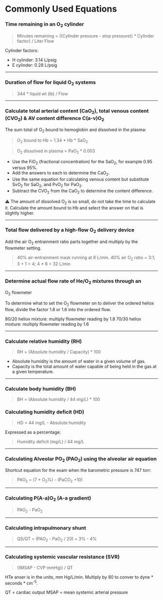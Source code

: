 # Commonly Used Equations

### Time remaining in an O<sub>2</sub> cylinder

> Minutes remaining = ((Cylinder pressure - stop pressure)) * Cylinder factor) / Liter Flow

Cylinder factors:
- H cylinder: 3.14 L/psig
- E cylinder: 0.28 L/psig

---

### Duration of flow for liquid O<sub>2</sub> systems

> 344 * liquid wt (lb) / Flow

---

### Calculate total arterial content (CaO<sub>2</sub>), total venous content (CVO<sub>2</sub>) & AV content difference C(a-v)O<sub>2</sub>

The sum total of O<sub>2</sub> bound to hemoglobin and dissolved in the plasma:

> O<sub>2</sub> bound to Hb = 1.34 * Hb * SaO<sub>2</sub>

> O<sub>2</sub> dissolved in plasma = PaO<sub>2</sub> * 0.003

- Use the FiO<sub>2</sub> (fractional concentration) for the SaO<sub>2</sub>, for example 0.95 versus 95%.
- Add the answers to each to determine the CaO<sub>2</sub>.
- Use the same equation for calculating venous content but substitute SvO<sub>2</sub> for SaO<sub>2</sub>, and PvO<sub>2</sub> for PaO<sub>2</sub>.
- Subtract the CVO<sub>2</sub> from the CaO<sub>2</sub> to determine the content difference.

:warning: The amount of dissolved O<sub>2</sub> is so small, do not take the time to calculate it.
Calculate the amount bound to Hb and select the answer on that is slightly higher.

---

### Total flow delivered by a high-flow O<sub>2</sub> delivery device

Add the air O<sub>2</sub> entrainment ratio parts together and multiply by the
flowmeter setting.

> 40% air-entrainment mask running at 8 L/min.
> 40% air O<sub>2</sub> ratio = 3:1; 3 + 1 = 4; 4 * 8 = 32 L/min

---

### Determine actual flow rate of He/O<sub>2</sub> mixtures through an
O<sub>2</sub> flowmeter

To determine what to set the O<sub>2</sub> flowmeter on to deliver the ordered
heliox flow, divide the factor 1.8 or 1.6 into the ordered flow.

80/20 heliox mixture: multiply flowmeter reading by 1.8
70/30 heliox mixture: multiply flowmeter reading by 1.6

---

### Calculate relative humidity (RH)

> RH = (Absolute humidity / Capacity) * 100

- Absolute humidity is the amount of water in a given volume of gas.
- Capacity is the total amount of water capable of being held in the gas at a
  given temperature.

---

### Calculate body humidity (BH)

> BH = (Absolute humidity / 44 mg/L) * 100

### Calculating humidity deficit (HD)

> HD = 44 mg/L - Absolute humidity

Expressed as a percentage:

> Humidity deficit (mg/L) / 44 mg/L

---

### Calculating Alveolar PO<sub>2</sub> (PAO<sub>2</sub>) using the alveolar air equation

Shortcut equation for the exam when the barometric pressure is 747 torr:

> PAO<sub>2</sub> = (7 * O<sub>2</sub>%) - (PaCO<sub>2</sub> +10)

---

### Calculating P(A-a)O<sub>2</sub> (A-a gradient)

> PAO<sub>2</sub> - PaO<sub>2</sub>

---

### Calculating intrapulmonary shunt

> QS/QT = (PAO<sub>2</sub> - PaO<sub>2</sub> / 20) + 3% - 4%

---

### Calculating systemic vascular resistance (SVR)

> ((MSAP - CVP mmHg)) / QT

HTe anser is in the units, mm Hg/L/min. Multiply by 80 to conver to dyne *
seconds * cm<sup>-5</sup>.

QT = cardiac output
MSAP = mean systemic arterial pressure












